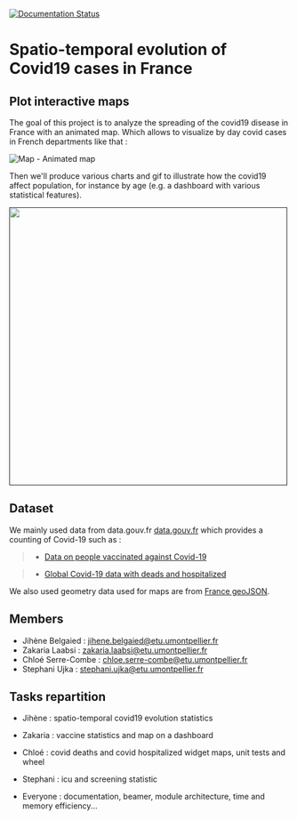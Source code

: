 [![Documentation Status](https://readthedocs.org/projects/covidviz/badge/?version=latest)](https://covidviz.readthedocs.io/en/latest/?badge=latest)

# Spatio-temporal evolution of Covid19 cases in France

## Plot interactive maps

The goal of this project is to analyze the spreading of the covid19 disease in France with an animated map. Which allows to visualize by day covid cases in French departments like that :


![Map - Animated map](temp/map_departments.png)


 

Then we'll produce various charts and gif to illustrate how the covid19 affect population, for instance by age (e.g. a dashboard with various statistical features). 


[<img src="temp/covid-19-h-bar-cases_departement.gif" height="500">]()




## Dataset

We mainly used data from data.gouv.fr [data.gouv.fr](https://www.data.gouv.fr/en/datasets) which provides a counting of Covid-19 such as :

> - [Data on people vaccinated against Covid-19](https://www.data.gouv.fr/fr/datasets/donnees-relatives-aux-personnes-vaccinees-contre-la-covid-19-1/)

> - [Global Covid-19 data with deads and hospitalized](https://www.data.gouv.fr/en/datasets/chiffres-cles-concernant-lepidemie-de-covid19-en-france/)

We also used geometry data used for maps are from [France geoJSON](https://france-geojson.gregoiredavid.fr).


## Members
+ Jihène Belgaied : jihene.belgaied@etu.umontpellier.fr
+ Zakaria Laabsi : zakaria.laabsi@etu.umontpellier.fr
+ Chloé Serre-Combe : chloe.serre-combe@etu.umontpellier.fr
+ Stephani Ujka : stephani.ujka@etu.umontpellier.fr

## Tasks repartition 

+ Jihène : spatio-temporal covid19 evolution statistics
+ Zakaria : vaccine statistics and map on a dashboard 
+ Chloé : covid deaths and covid hospitalized widget maps, unit tests and wheel
+ Stephani : icu and screening statistic 

+ Everyone : documentation, beamer, module architecture, time and memory efficiency...




